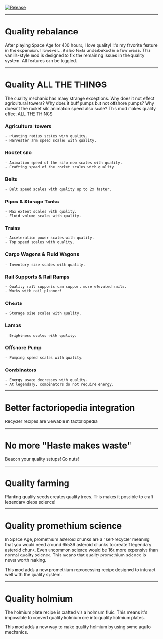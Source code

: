 [![Release](https://github.com/notnotmelon/quality-rebalance/actions/workflows/release.yml/badge.svg?branch=main)](https://github.com/notnotmelon/quality-rebalance/actions/workflows/release.yml)

---

# Quality rebalance

After playing Space Age for 400 hours, I love quality!
It's my favorite feature in the expansion.
However... it also feels underbaked in a few areas.
This vanilla-style mod is designed to fix the remaining issues in the quality system.
All features can be toggled.

---

# Quality ALL THE THINGS

The quality mechanic has many strange exceptions.
Why does it not effect agricultural towers?
Why does it buff pumps but not offshore pumps?
Why doesn't the rocket silo animation speed also scale?
This mod makes quality effect ALL THE THINGS

### Agricultural towers

    - Planting radius scales with quality.
    - Harvester arm speed scales with quality.

### Rocket silo

    - Animation speed of the silo now scales with quality.
    - Crafting speed of the rocket scales with quality.

### Belts

    - Belt speed scales with quality up to 2x faster.

### Pipes & Storage Tanks

    - Max extent scales with quality.
    - Fluid volume scales with quality.

### Trains

    - Acceleration power scales with quality.
    - Top speed scales with quality.

### Cargo Wagons & Fluid Wagons

    - Inventory size scales with quality.

### Rail Supports & Rail Ramps

    - Quality rail supports can support more elevated rails.
    - Works with rail planner!

### Chests

    - Storage size scales with quality.

### Lamps

    - Brightness scales with quality.

### Offshore Pump

    - Pumping speed scales with quality.

### Combinators

    - Energy usage decreases with quality.
    - At legendary, combinators do not require energy.

---

# Better factoriopedia integration

Recycler recipes are viewable in factoriopedia.

---

# No more "Haste makes waste"

Beacon your quality setups! Go nuts!

---

# Quality farming

Planting quality seeds creates quality trees.
This makes it possible to craft legendary gleba science!

---

# Quality promethium science

In Space Age, promethium asteroid chunks are a "self-recycle" meaning that you would need around 65536 asteroid chunks to create 1 legendary asteroid chunk.
Even uncommon science would be 16x more expensive than normal quailty science.
This means that quality promethium science is never worth making.

This mod adds a new promethium reprocessing recipe designed to interact well with the quality system.

---

# Quality holmium

The holmium plate recipe is crafted via a holmium fluid.
This means it's impossible to convert quality holmium ore into quality holmium plates.

This mod adds a new way to make quality holmium by using some aquilo mechanics.